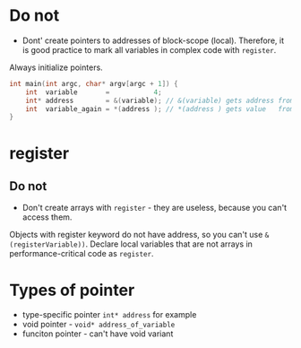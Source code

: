 #                  Do not

- Dont' create pointers to addresses of block-scope (local). Therefore, it is good practice to mark all variables in complex code with `register`.

Always initialize pointers. 

```C
int main(int argc, char* argv[argc + 1]) {
    int  variable       =           4;
    int* address        = &(variable); // &(variable) gets address from variable
    int  variable_again = *(address ); // *(address ) gets value   from address
}
```

#                  register

##                 Do not

- Don't create arrays with `register` - they are useless, because you can't access them.

Objects with register keyword do not have address, so you can't use `&(registerVariable))`.
Declare local variables that are not arrays in performance-critical code as `register`. 

#                  Types of pointer

- type-specific pointer `int* address` for example
- void pointer - `void* address_of_variable`
- funciton pointer - can't have void variant